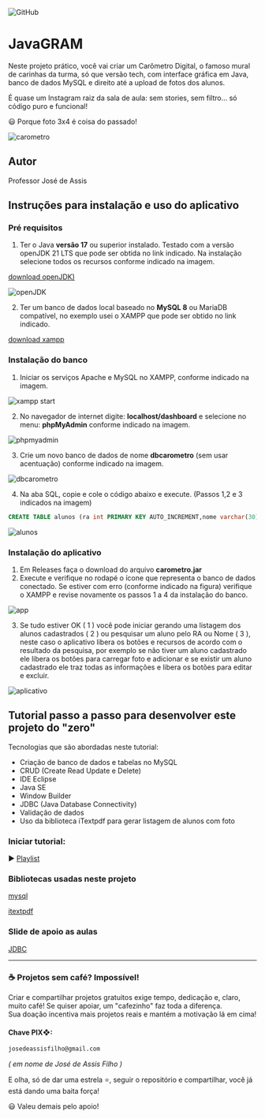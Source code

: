![GitHub](https://img.shields.io/github/license/professorjosedeassis/carometro)
# JavaGRAM
Neste projeto prático, você vai criar um Carômetro Digital, o famoso mural de carinhas da turma, só que versão tech, com interface gráfica em Java, banco de dados MySQL e direito até a upload de fotos dos alunos.

É quase um Instagram raiz da sala de aula: sem stories, sem filtro... só código puro e funcional!

😃 Porque foto 3x4 é coisa do passado!

![carometro](https://github.com/professorjosedeassis/carometro/blob/main/assets/caraometro1.png)
## Autor
Professor José de Assis
## Instruções para instalação e uso do aplicativo
### Pré requisitos
1) Ter o Java **versão 17** ou superior instalado. Testado com a versão openJDK 21 LTS que pode ser obtida no link indicado. Na instalação selecione todos os recursos conforme indicado na imagem.

[download openJDK)](https://adoptium.net/)

![openJDK](https://github.com/professorjosedeassis/carometro/blob/main/assets/openjdk.png)

2) Ter um banco de dados local baseado no **MySQL 8** ou MariaDB compatível, no exemplo usei o XAMPP que pode ser obtido no link indicado.

[download xampp](https://www.apachefriends.org/)

### Instalação do banco
1) Iniciar os serviços Apache e MySQL no XAMPP, conforme indicado na imagem.

![xampp start](https://github.com/professorjosedeassis/carometro/blob/main/assets/xampp1.png)

2) No navegador de internet digite: **localhost/dashboard** e selecione no menu: **phpMyAdmin** conforme indicado na imagem.

![phpmyadmin](https://github.com/professorjosedeassis/carometro/blob/main/assets/xampp2.png)

3) Crie um novo banco de dados de nome **dbcarometro** (sem usar acentuação) conforme indicado na imagem.

![dbcarometro](https://github.com/professorjosedeassis/carometro/blob/main/assets/xampp3.png)

4) Na aba SQL, copie e cole o código abaixo e execute. (Passos 1,2 e 3 indicados na imagem)

~~~sql
CREATE TABLE alunos (ra int PRIMARY KEY AUTO_INCREMENT,nome varchar(30) NOT NULL,foto LONGBLOB NOT NULL);
~~~

![alunos](https://github.com/professorjosedeassis/carometro/blob/main/assets/xampp4.png)

### Instalação do aplicativo
1) Em Releases faça o download do arquivo **carometro.jar**
2) Execute e verifique no rodapé o ícone que representa o banco de dados conectado. Se estiver com erro (conforme indicado na figura) verifique o XAMPP e revise novamente os passos 1 a 4 da instalação do banco.

![app](https://github.com/professorjosedeassis/carometro/blob/main/assets/caraometro2.png)

3) Se tudo estiver OK ( 1 ) você pode iniciar gerando uma listagem dos alunos cadastrados ( 2 ) ou pesquisar um aluno pelo RA ou Nome ( 3 ), neste caso o aplicativo libera os botões e recursos de acordo com o resultado da pesquisa, por exemplo se não tiver um aluno cadastrado ele libera os botões para carregar foto e adicionar e se existir um aluno cadastrado ele traz todas as informações e libera os botões para editar e excluir.

![aplicativo](https://github.com/professorjosedeassis/carometro/blob/main/assets/caraometro3.png) 

## Tutorial passo a passo para desenvolver este projeto do "zero"
Tecnologias que são abordadas neste tutorial:
- Criação de banco de dados e tabelas no MySQL
- CRUD (Create Read Update e Delete)
- IDE Eclipse
- Java SE
- Window Builder
- JDBC (Java Database Connectivity)
- Validação de dados
- Uso da biblioteca iTextpdf para gerar listagem de alunos com foto

### Iniciar tutorial:
▶️ [Playlist](https://www.youtube.com/playlist?list=PLbEOwbQR9lqz6tSoH51QAEzpo1VsXgvIv)
### Bibliotecas usadas neste projeto
[mysql](https://dev.mysql.com/downloads/connector/j/)

[itextpdf](https://github.com/itext/itextpdf)
### Slide de apoio as aulas
[JDBC](https://professorjosedeassis.github.io/infox/)

<hr>

### ☕ Projetos sem café? Impossível!
Criar e compartilhar projetos gratuitos exige tempo, dedicação e, claro, muito café! Se quiser apoiar, um "cafezinho" faz toda a diferença. <br>Sua doação incentiva mais projetos reais e mantém a motivação lá em cima!
#### Chave PIX❖:
~~~txt
josedeassisfilho@gmail.com
~~~
*( em nome de José de Assis Filho )*

E olha, só de dar uma estrela ⭐, seguir o repositório e compartilhar, você já está dando uma baita força!

😃 Valeu demais pelo apoio!
